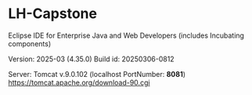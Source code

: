 # LH-Capstone

Eclipse IDE for Enterprise Java and Web Developers (includes Incubating components)

Version: 2025-03 (4.35.0)
Build id: 20250306-0812

Server: Tomcat v.9.0.102 (localhost PortNumber: **8081**)
https://tomcat.apache.org/download-90.cgi
